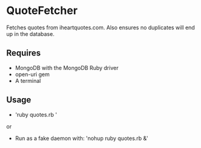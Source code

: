 QuoteFetcher
=========

Fetches quotes from iheartquotes.com. Also ensures no duplicates will end up in the database.

Requires
-------

  - MongoDB with the MongoDB Ruby driver
  - open-uri gem
  - A terminal

Usage
-----
- 'ruby quotes.rb <number of quotes to fetch>'

or

- Run as a fake daemon with: 'nohup ruby quotes.rb <number of quotes to fetch> &'
